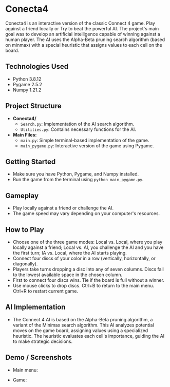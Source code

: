 # Conecta4

Conecta4 is an interactive version of the classic Connect 4 game. Play against a friend locally or Try to beat the powerful AI. 
The project's main goal was to develop an artificial intelligence capable of winning against a human player. The AI uses the Alpha-Beta pruning search algorithm (based on minmax) with a special heuristic that assigns values to each cell on the board.

## Technologies Used

- Python 3.8.12
- Pygame 2.5.2
- Numpy 1.21.2

## Project Structure

- **Conecta4/**
  - `Search.py`: Implementation of the AI search algorithm.
  - `Utilities.py`: Contains necessary functions for the AI.
- **Main Files:**
  - `main.py`: Simple terminal-based implementation of the game.
  - `main_pygame.py`: Interactive version of the game using Pygame.

## Getting Started

- Make sure you have Python, Pygame, and Numpy installed.
- Run the game from the terminal using `python main_pygame.py`.

## Gameplay

- Play locally against a friend or challenge the AI.
- The game speed may vary depending on your computer's resources.

## How to Play

- Choose one of the three game modes: Local vs. Local, where you play locally against a friend; Local vs. AI, you challenge the AI and you have the first turn; IA vs. Local, where the AI starts playing.
- Connect four discs of your color in a row (vertically, horizontally, or diagonally).
- Players take turns dropping a disc into any of seven columns. Discs fall to the lowest available space in the chosen column.
- First to connect four discs wins. Tie if the board is full without a winner.
- Use mouse clicks to drop discs. Ctrl+B to return to the main menu. Ctrl+R to restart current game.

## AI Implementation

- The Connect 4 AI is based on the Alpha-Beta pruning algorithm, a variant of the Minimax search algorithm. This AI analyzes potential moves on the game board, assigning values using a specialized heuristic. The heuristic evaluates each cell's importance, guiding the AI to make strategic decisions.

## Demo / Screenshots

- Main menu:
  
- Game:

